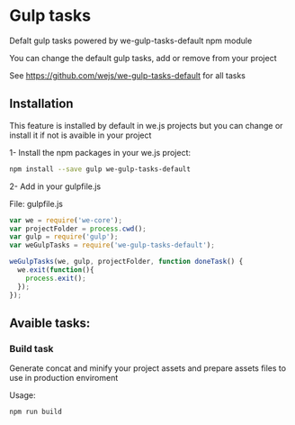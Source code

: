 # Gulp tasks

Defalt gulp tasks powered by we-gulp-tasks-default npm module
 
You can change the default gulp tasks, add or remove from your project

See https://github.com/wejs/we-gulp-tasks-default for all tasks

## Installation

This feature is installed by default in we.js projects but you can change or install it if not is avaible in your project

1- Install the npm packages in your we.js project:
```sh
npm install --save gulp we-gulp-tasks-default
```

2- Add in your gulpfile.js

File: gulpfile.js

```js
var we = require('we-core');
var projectFolder = process.cwd();
var gulp = require('gulp');
var weGulpTasks = require('we-gulp-tasks-default');

weGulpTasks(we, gulp, projectFolder, function doneTask() {
  we.exit(function(){
    process.exit();
  });
});
```

## Avaible tasks:

### Build task

Generate concat and minify your project assets and prepare assets files to use in production enviroment

Usage:

```sh
npm run build
```